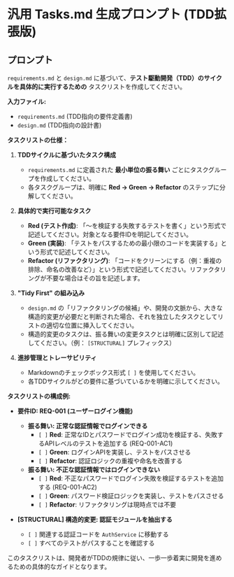 # 汎用 Tasks.md 生成プロンプト (TDD拡張版)

## プロンプト

`requirements.md` と `design.md` に基づいて、**テスト駆動開発（TDD）のサイクルを具体的に実行するための** タスクリストを作成してください。

**入力ファイル:**
- `requirements.md` (TDD指向の要件定義書)
- `design.md` (TDD指向の設計書)

**タスクリストの仕様：**

1.  **TDDサイクルに基づいたタスク構成**
    *   `requirements.md` に定義された **最小単位の振る舞い** ごとにタスクグループを作成してください。
    *   各タスクグループは、明確に **Red → Green → Refactor** のステップに分解してください。

2.  **具体的で実行可能なタスク**
    *   **Red (テスト作成)**: 「〜を検証する失敗するテストを書く」という形式で記述してください。対象となる要件IDを明記してください。
    *   **Green (実装)**: 「テストをパスするための最小限のコードを実装する」という形式で記述してください。
    *   **Refactor (リファクタリング)**: 「コードをクリーンにする（例：重複の排除、命名の改善など）」という形式で記述してください。リファクタリングが不要な場合はその旨を記述します。

3.  **"Tidy First" の組み込み**
    *   `design.md` の「リファクタリングの候補」や、開発の文脈から、大きな構造的変更が必要だと判断された場合、それを独立したタスクとしてリストの適切な位置に挿入してください。
    *   構造的変更のタスクは、振る舞いの変更タスクとは明確に区別して記述してください。（例： `[STRUCTURAL]` プレフィックス）

4.  **進捗管理とトレーサビリティ**
    *   Markdownのチェックボックス形式 `[ ]` を使用してください。
    *   各TDDサイクルがどの要件に基づいているかを明確に示してください。

**タスクリストの構成例:**

*   **要件ID: REQ-001 (ユーザーログイン機能)**
    *   **振る舞い: 正常な認証情報でログインできる**
        *   `[ ]` **Red**: 正常なIDとパスワードでログイン成功を検証する、失敗するAPIレベルのテストを追加する (REQ-001-AC1)
        *   `[ ]` **Green**: ログインAPIを実装し、テストをパスさせる
        *   `[ ]` **Refactor**: 認証ロジックの重複や命名を改善する
    *   **振る舞い: 不正な認証情報ではログインできない**
        *   `[ ]` **Red**: 不正なパスワードでログイン失敗を検証するテストを追加する (REQ-001-AC2)
        *   `[ ]` **Green**: パスワード検証ロジックを実装し、テストをパスさせる
        *   `[ ]` **Refactor**: リファクタリングは現時点では不要

*   **[STRUCTURAL] 構造的変更: 認証モジュールを抽出する**
    *   `[ ]` 関連する認証コードを `AuthService` に移動する
    *   `[ ]` すべてのテストがパスすることを確認する

このタスクリストは、開発者がTDDの規律に従い、一歩一歩着実に開発を進めるための具体的なガイドとなります。